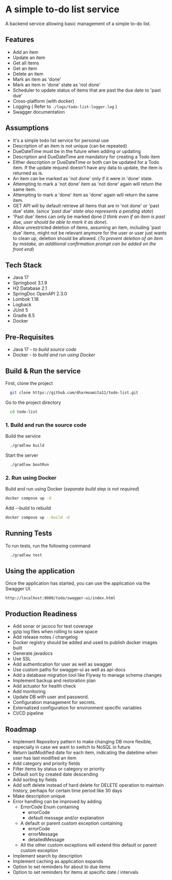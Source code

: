 
# A simple to-do list service

A backend service allowing basic management of a simple to-do list.


## Features

* Add an item
* Update an item
* Get all items
* Get an item
* Delete an item
* Mark an item as 'done'
* Mark an item in 'done' state as 'not done'
* Scheduler to update status of items that are past the due date to 'past due'
* Cross-platform (with docker)
* Logging ( Refer to `./logs/todo-list-logger.log` )
* Swagger documentation


## Assumptions

* It's a simple todo list service for personal use
* Description of an item is not unique (can be repeated)
* DueDateTime must be in the future when adding or updating
* Description and DueDateTime are mandatory for creating a Todo item
* Either description or DueDateTime or both can be updated for a Todo item. If the update request doesn't have any data to update, the item is returned as is.
* An item can be marked as 'not done' only if it were in 'done' state.
* Attempting to mark a 'not done' item as 'not done' again will return the same item.
* Attempting to mark a 'done' item as 'done' again will return the same item.
* GET API will by default retrieve all items that are in 'not done' or 'past due' state. (_since 'past due' state also represents a pending state_)
* 'Past due' items can only be marked done (_I think even if an item is past due, user should be able to mark it as done_).
* Allow unrestricted deletion of items, assuming an item, including 'past due' items, might not be relevant anymore for the user or user just wants to clean up, deletion should be allowed. (_To prevent deletion of an item by mistake, an additional confirmation prompt can be added on the front end_)


## Tech Stack

* Java 17
* Springboot 3.1.9
* H2 Database 2.1
* SpringDoc OpenAPI 2.3.0
* Lombok 1.18
* Logback
* JUnit 5
* Gradle 8.5
* Docker


## Pre-Requisites

* Java 17  -
  _to build source code_
* Docker   -
  _to build and run using Docker_
## Build & Run the service

First, clone the project

```bash
  git clone https://github.com/dharmoumita11/todo-list.git
```

Go to the project directory

```bash
  cd todo-list
```
### 1. Build and run the source code

Build the service

```bash
  ./gradlew build
```

Start the server

```bash
  ./gradlew bootRun
```
### 2. Run using Docker

Build and run using Docker
(_separate build step is not required_)

```bash
docker compose up -d
```

Add --build to rebuild

```bash
docker compose up --build -d
```

## Running Tests

To run tests, run the following command

```bash
  ./gradlew test
```


## Using the application

Once the application has started, you can use the application via the Swagger UI.

`http://localhost:8080/todo/swagger-ui/index.html`
## Production Readiness

* Add sonar or jacoco for test coverage
* gzip log files when rolling to save space
* Add release notes / changelog
* Docker registry should be added and used to publish docker images built
* Generate javadocs
* Use SSL
* Add authentication for user as well as swagger
* Use custom paths for swagger-ui as well as api-docs
* Add a database migration tool like Flyway to manage schema changes
* Implement backup and restoration plan
* Add actuator for health check
* Add monitoring
* Update DB with user and password.
* Configuration management for secrets.
* Externalized configuration for environment specific variables
* CI/CD pipeline
## Roadmap

* Implement Repository pattern to make changing DB more flexible, especially in case we want to switch to NoSQL in future
* Return lastModified date for each item, indicating the datetime when user has last modified an item
* Add category and priority fields
* Filter items by status or category or priority
* Default sort by created date descending
* Add sorting by fields
* Add soft delete instead of hard delete for DELETE operation to maintain history, perhaps for certain time period like 30 days
* Make description unique
* Error handling can be improved by adding
  - ErrorCode Enum containing
    - errorCode
    - default message and/or explanation
  - A default or parent custom exception containing
    - errorCode
    - errorMessage
    - detailedMessage
  - All the other custom exceptions will extend this default or parent custom exception
* Implement search by description
* Implement caching as application expands
* Option to set reminders for about to due items
* Option to set reminders for items at specific date / intervals
